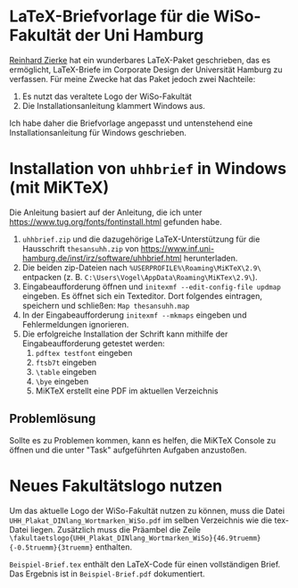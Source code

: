 # LaTeX-Briefvorlage für die WiSo-Fakultät der Uni Hamburg

[Reinhard Zierke](https://www2.informatik.uni-hamburg.de/~zierke/) hat ein wunderbares LaTeX-Paket geschrieben, das es ermöglicht, LaTeX-Briefe im Corporate Design der Universität Hamburg zu verfassen. Für meine Zwecke hat das Paket jedoch zwei Nachteile:

1. Es nutzt das veraltete Logo der WiSo-Fakultät
2. Die Installationsanleitung klammert Windows aus.

Ich habe daher die Briefvorlage angepasst und untenstehend eine Installationsanleitung für Windows geschrieben.

# Installation von ``uhhbrief`` in Windows (mit MiKTeX)

Die Anleitung basiert auf der Anleitung, die ich unter https://www.tug.org/fonts/fontinstall.html gefunden habe.

1. ``uhhbrief.zip`` und die dazugehörige LaTeX-Unterstützung für die Hausschrift ``thesansuhh.zip`` von https://www.inf.uni-hamburg.de/inst/irz/software/uhhbrief.html herunterladen.
2. Die beiden zip-Dateien nach ``%USERPROFILE%\Roaming\MiKTeX\2.9\`` entpacken (z. B. ``C:\Users\Vogel\AppData\Roaming\MiKTex\2.9\``).
3. Eingabeaufforderung öffnen und ``initexmf --edit-config-file updmap`` eingeben. Es öffnet sich ein Texteditor. Dort folgendes eintragen, speichern und schließen: ``Map thesansuhh.map``
4. In der Eingabeaufforderung ``initexmf --mkmaps`` eingeben und Fehlermeldungen ignorieren.
5. Die erfolgreiche Installation der Schrift kann mithilfe der Eingabeaufforderung getestet werden:
    1. ``pdftex testfont`` eingeben
    2. ``ftsb7t`` eingeben
    3. ``\table`` eingeben
    4. ``\bye`` eingeben
    5. MiKTeX erstellt eine PDF im aktuellen Verzeichnis
    
    
## Problemlösung
 
Sollte es zu Problemen kommen, kann es helfen, die MiKTeX Console zu öffnen und die unter "Task" aufgeführten Aufgaben anzustoßen.
    
# Neues Fakultätslogo nutzen
 
Um das aktuelle Logo der WiSo-Fakultät nutzen zu können, muss die Datei ``UHH_Plakat_DINlang_Wortmarken_WiSo.pdf`` im selben Verzeichnis wie die tex-Datei liegen. Zusätzlich muss die Präambel die Zeile ``\fakultaetslogo{UHH_Plakat_DINlang_Wortmarken_WiSo}{46.9truemm}{-0.5truemm}{3truemm}`` enthalten. 
 
``Beispiel-Brief.tex`` enthält den LaTeX-Code für einen vollständigen Brief. Das Ergebnis ist in ``Beispiel-Brief.pdf`` dokumentiert.
 
 

